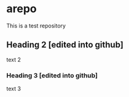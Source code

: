arepo
=========

This is a test repository

## Heading 2 [edited into github]

text 2

### Heading 3 [edited into github]

text 3
